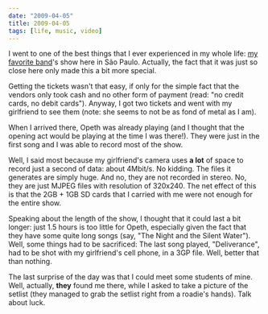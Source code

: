 ```yaml
---
date: "2009-04-05"
title: 2009-04-05
tags: [life, music, video]
---
```

I went to one of the best things that I ever experienced in my
whole life: [my favorite band](http://www.opeth.com/)'s show here
in São Paulo. Actually, the fact that it was just so close here
only made this a bit more special.

Getting the tickets wasn't that easy, if only for the simple fact
that the vendors only took cash and no other form of payment (read:
"no credit cards, no debit cards"). Anyway, I got two tickets and
went with my girlfriend to see them (note: she seems to not be as
fond of metal as I am).

When I arrived there, Opeth was already playing (and I thought that
the opening act would be playing at the time I was there!). They
were just in the first song and I was able to record most of the
show.

Well, I said most because my girlfriend's camera uses **a lot** of
space to record just a second of data: about 4Mbit/s. No kidding.
The files it generates are simply huge. And no, they are not
recorded in stereo. No, they are just MJPEG files with resolution
of 320x240. The net effect of this is that the 2GB + 1GB SD cards
that I carried with me were not enough for the entire show.

Speaking about the length of the show, I thought that it could last
a bit longer: just 1.5 hours is too little for Opeth, especially
given the fact that they have some quite long songs (say, "The
Night and the Silent Water"). Well, some things had to be
sacrificed: The last song played, "Deliverance", had to be shot
with my girlfriend's cell phone, in a 3GP file. Well, better that
than nothing.

The last surprise of the day was that I could meet some students of
mine. Well, actually, **they** found me there, while I asked to
take a picture of the setlist (they managed to grab the setlist
right from a roadie's hands). Talk about luck.


